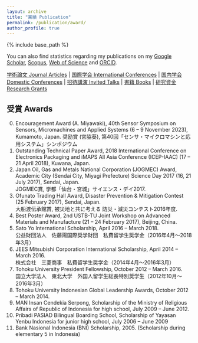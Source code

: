 ```yaml
---
layout: archive
title: "業績 Publication"
permalink: /publication/award/
author_profile: true
---
```


{% include base_path %}


You can also find statistics regarding my publications on my [Google Scholar](https://scholar.google.co.jp/citations?user=30VZQ_sAAAAJ), [Scopus](https://www.scopus.com/authid/detail.uri?authorId=57192380817), [Web of Science](https://publons.com/researcher/AAY-5422-2020/) and [ORCID](https://orcid.org/0000-0003-4870-9337).

[学術論文 Journal Articles](/publication/) | [国際学会 International Conferences](publication/conference-int/) | [国内学会 Domestic Conferences](/publication/conference-dom/) | [招待講演 Invited Talks](/publication/invited/) | [書籍 Books](/publication/book/) | [研究資金 Research Grants](/publication/grant/)
## 受賞 Awards

0. Encouragement Award (A. Miyawaki), 40th Sensor Symposium on Sensors, Micromachines and Applied Systems (6 – 9 November 2023), Kumamoto, Japan.
   奨励賞 (宮脇葵), 第40回「センサ・マイクロマシンと応用システム」シンポジウム
0. Outstanding Technical Paper Award, 2018 International Conference on Electronics Packaging and iMAPS All Asia Conference (ICEP-IAAC) (17 – 21 April 2018), Kuwana, Japan.
0. Japan Oil, Gas and Metals National Corporation (JOGMEC) Award, Academic City (Sendai City, Miyagi Prefecture) Science Day 2017 (16, 21 July 2017), Sendai, Japan.  
   JOGMEC賞, 学都「仙台・宮城」サイエンス・デイ2017.
0. Ofunato Trading Hall Award, Disaster Prevention & Mitigation Contest (25 February 2017), Sendai, Japan.  
   大船渡伝承館賞, 被災地と共に考える 防災・減災コンテスト2016年度.
0. Best Poster Award, 2nd USTB-TU Joint Workshop on Advanced Materials and Manufacture (21 – 24 February 2017), Beijing, China.
0. Sato Yo International Scholarship, April 2016 – March 2018.  
   公益財団法人　佐藤陽国際奨学財団　私費留学生奨学金（2016年4月〜2018年3月）
0. JEES Mitsubishi Corporation International Scholarship, April 2014 – March 2016.  
   株式会社　三菱商事　私費留学生奨学金（2014年4月〜2016年3月）
0. Tohoku University President Fellowship, October 2012 – March 2016.  
   国立大学法人　東北大学　外国人留学生総長特別奨学生（2012年10月〜2016年3月）
0. Tohoku University Indonesian Global Leadership Awards, October 2012 – March 2014.
0. MAN Insan Cendekia Serpong, Scholarship of the Ministry of Religious Affairs of Republic of Indonesia for high school, July 2009 – June 2012.
0. Pribadi PASIAD Bilingual Boarding School, Scholarship of Yayasan Yenbu Indonesia for junior high school, July 2006 – June 2009
0. Bank Nasional Indonesia (BNI) Scholarship, 2005. (Scholarship during elementary 5 in Indonesia)

